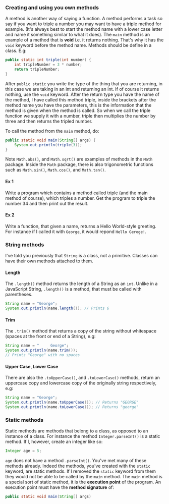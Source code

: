 ### Creating and using you own methods
A method is another way of saying a function.  A method performs a task so say if you want to triple a number you may want to have a triple method for example. (It's always best to start the method name with a lower case letter and name it something similar to what it does). The `main` method is an example of a method that is **void** i.e. it returns nothing. That's why it has the `void` keyword before the method name. Methods should be define in a class. E.g:

```java
public static int triple(int number) {
	int tripleNumber = 3 * number;
	return tripleNumber;
}
```

After `public static` you write the type of the thing that you are returning, in this case we are taking in an int and returning an int. If of course it returns nothing, use the `void` keyword.  After the return type you have the name of the method, I have called this method triple, inside the brackets after the method name you have the parameters, this is the information that the method is given when the method is called.  So when we call the triple function we supply it with a number, triple then multiplies the number by three and then returns the tripled number.

To call the method from the `main` method, do:

```java
public static void main(String[] args) {
	System.out.println(triple(3));
}
```

Note `Math.abs()`, and `Math.sqrt()` are examples of methods in the `Math` package. Inside the `Math` package, there is also trigonometric functions such as `Math.sin()`, `Math.cos()`, and `Math.tan()`.

#### Ex 1
Write a program which contains a method called triple (and the main method of course), which triples a number.  Get the program to triple the number 34 and then print out the result.

#### Ex 2
Write a function, that given a name, returns a Hello World-style greeting. For instance if I called it with `George`, it would repond `Hello Geroge!`.

### String methods
I've told you previously that `String` is a class, not a primitive. Classes can have their own methods attached to them.

#### Length
The `.length()` method returns the length of a String as an `int`. Unlike in a JavaScript String, `.length()` is a method, that must be called with parentheses.

```java
String name = "George";
System.out.println(name.length()); // Prints 6
```

#### Trim
The `.trim()` method that returns a copy of the string without whitespace (spaces at the front or end of a String), e.g:

```java
String name = "     George";
System.out.println(name.trim()); 
// Prints "George" with no spaces
```

#### Upper Case, Lower Case
There are also the `.toUpperCase()`, and `.toLowerCase()` methods, return an uppercase copy and lowercase copy of the originally string respectively, e.g:

```java
String name = "George";
System.out.println(name.toUpperCase()); // Returns "GEORGE"
System.out.println(name.toLowerCase()); // Returns "george"
```

### Static methods
Static methods are methods that belong to a class, as opposed to an instance of a class. For instance the method `Integer.parseInt()` is a static method. If I, however, create an integer like so:

```java
Integer age = 5;
```

`age` does not have a method `.parseInt()`. You've met many of these methods already. Indeed the methods, you've created with the `static` keyword, are static methods. If I removed the `static` keyword from them they would not be able to be called by the `main` method. The `main` method is a special sort of static method, it is the **execution point** of the program. An execution point must have the **method signature** of:

```java
public static void main(String[] args)
```
